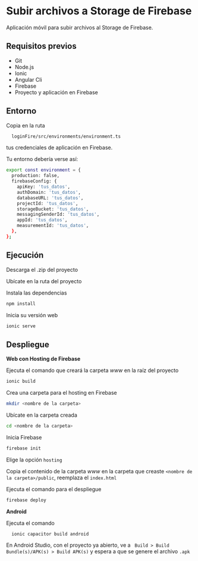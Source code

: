 # Subir archivos a Storage de Firebase

Aplicación móvil para subir archivos al Storage de Firebase.

## Requisitos previos

- Git
- Node.js
- Ionic
- Angular Cli
- Firebase
- Proyecto y aplicación en Firebase

## Entorno

Copia en la ruta
```bash
  loginFire/src/environments/environment.ts
```
tus credenciales de aplicación en Firebase.

Tu entorno debería verse así:
```bash
export const environment = {
  production: false,
  firebaseConfig: {
    apiKey: 'tus_datos',
    authDomain: 'tus_datos',
    databaseURL: 'tus_datos',
    projectId: 'tus_datos',
    storageBucket: 'tus_datos',
    messagingSenderId: 'tus_datos',
    appId: 'tus_datos',
    measurementId: 'tus_datos',
  },
};
```

## Ejecución
Descarga el .zip del proyecto

Ubícate en la ruta del proyecto

Instala las dependencias 
```bash
npm install
```
Inicia su versión web
```bash
ionic serve
```
## Despliegue

**Web con Hosting de Firebase**

Ejecuta el comando que creará la carpeta _www_ en la raíz del proyecto
```bash
ionic build
```
Crea una carpeta para el hosting en Firebase
```bash
mkdir <nombre de la carpeta>
```

Ubícate en la carpeta creada
```bash
cd <nombre de la carpeta>
```
Inicia Firebase
```bash
firebase init
```
Elige la opción `hosting`

Copia el contenido de la carpeta _www_ en la carpeta que creaste `<nombre de la carpeta>/public`, reemplaza el `index.html`

Ejecuta el comando para el despliegue
```bash
firebase deploy
```

**Android**

Ejecuta el comando
```bash
  ionic capacitor build android
```
En Android Studio, con el proyecto ya abierto, ve a ` Build > Build Bundle(s)/APK(s) > Build APK(s)` y espera a que se genere el archivo `.apk`
